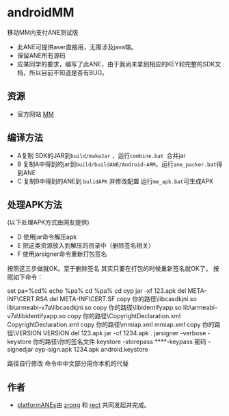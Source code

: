 ﻿androidMM
=========

移动MM内支付ANE测试版
* 此ANE可提供aser直接用，无需涉及java端。
* 保留ANE所有源码
* 应某同学的要求，编写了此ANE，由于我尚未拿到相应的KEY和完整的SDK文档，所以目前不知道是否有BUG。

## 资源

* 官方网站 [MM](http://dev.10086.cn/iap/?action=down&areaid=1354082900)

## 编译方法
*  A复制 SDK的JAR到`build/makeJar` ，运行`combine.bat `合并jar
*  B 复制A中得到的jar到`build/buildANE/Android-ARM`，运行`ane_packer.bat`得到ANE
*  C 复制B中得到的ANE到 `bulidAPK` 并修改配置 运行`mm_apk.bat`可生成APK

## 处理APK方法
(以下处理APK方式由网友提供)
*  D 使用jar命令解压apk
*  E 把这类资源放入到解压的目录中（删除签名相关）
*  F 使用jarsigner命令重新打包签名

按照这三步做就OK。至于删除签名 其实只要在打包的时候重新签名就OK了。
按照如下命令：

set pa=%cd%
echo %pa%
cd %pa%
cd oyp
jar -xf 123.apk
del META-INF\CERT.RSA
del META-INF\CERT.SF
copy 你的路径\libcasdkjni.so lib\armeabi-v7a\libcasdkjni.so
copy 你的路径\libidentifyapp.so lib\armeabi-v7a\libidentifyapp.so
copy 你的路径\CopyrightDeclaration.xml CopyrightDeclaration.xml
copy 你的路径\mmiap.xml mmiap.xml
copy 你的路径\VERSION VERSION
del 123.apk
jar -cf 1234.apk .
jarsigner -verbose -keystore 你的路径\你的签名文件.keystore -storepass ****-keypass 密码 -signedjar oyp-sign.apk 1234.apk android.keystore

路径自行修改 命令中中文部分用你本机的代替


## 作者

* [platformANEs](https://github.com/platformanes)由 [zrong](http://zengrong.net) 和 [rect](http://www.shadowkong.com/) 共同发起并完成。